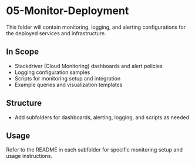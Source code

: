 # 05-Monitor-Deployment

This folder will contain monitoring, logging, and alerting configurations for the deployed services and infrastructure.

## In Scope
- Stackdriver (Cloud Monitoring) dashboards and alert policies
- Logging configuration samples
- Scripts for monitoring setup and integration
- Example queries and visualization templates

## Structure
- Add subfolders for dashboards, alerting, logging, and scripts as needed

## Usage
Refer to the README in each subfolder for specific monitoring setup and usage instructions.
